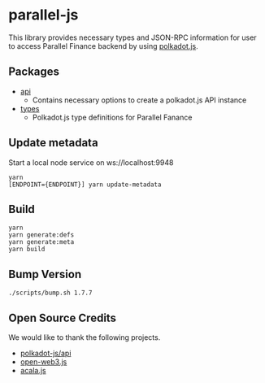 # parallel-js

This library provides necessary types and JSON-RPC information for user to access Parallel Finance backend by using [polkadot.js](https://github.com/polkadot-js/api).

## Packages

- [api](./packages/api)
  - Contains necessary options to create a polkadot.js API instance
- [types](./packages/types)
  - Polkadot.js type definitions for Parallel Fanance

## Update metadata
Start a local node service on ws://localhost:9948
```
yarn
[ENDPOINT={ENDPOINT}] yarn update-metadata
```

## Build
```
yarn
yarn generate:defs
yarn generate:meta
yarn build
```

## Bump Version
```
./scripts/bump.sh 1.7.7 
```

## Open Source Credits

We would like to thank the following projects.

-   [polkadot-js/api](https://github.com/polkadot-js/api)
-   [open-web3.js](https://github.com/open-web3-stack/open-web3.js)
-   [acala.js](https://github.com/AcalaNetwork/acala.js)
